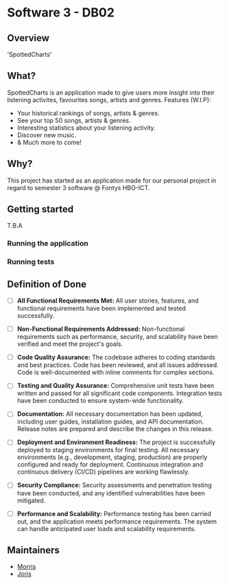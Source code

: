 # Software 3 - DB02

## Overview

'SpottedCharts'

## What?

SpottedCharts is an application made to give users more insight into their listening activites, favourites songs, artists and genres. Features (W.I.P):

- Your historical rankings of songs, artists & genres.
- See your top 50 songs, artists & genres.
- Interesting statistics about your listening activity.
- Discover new music.
- & Much more to come!

## Why?

This project has started as an application made for our personal project in regard to semester 3 software @ Fontys HBO-ICT.

## Getting started

T.B.A

### Running the application

### Running tests

## Definition of Done

- [ ] **All Functional Requirements Met:** All user stories, features, and functional requirements have been implemented and tested successfully.

- [ ] **Non-Functional Requirements Addressed:** Non-functional requirements such as performance, security, and scalability have been verified and meet the project's goals.

- [ ] **Code Quality Assurance:** The codebase adheres to coding standards and best practices. Code has been reviewed, and all issues addressed. Code is well-documented with inline comments for complex sections.

- [ ] **Testing and Quality Assurance:** Comprehensive unit tests have been written and passed for all significant code components. Integration tests have been conducted to ensure system-wide functionality.

- [ ] **Documentation:** All necessary documentation has been updated, including user guides, installation guides, and API documentation. Release notes are prepared and describe the changes in this release.

- [ ] **Deployment and Environment Readiness:** The project is successfully deployed to staging environments for final testing. All necessary environments (e.g., development, staging, production) are properly configured and ready for deployment. Continuous integration and continuous delivery (CI/CD) pipelines are working flawlessly.

- [ ] **Security Compliance:** Security assessments and penetration testing have been conducted, and any identified vulnerabilities have been mitigated.

- [ ] **Performance and Scalability:** Performance testing has been carried out, and the application meets performance requirements. The system can handle anticipated user loads and scalability requirements.

## Maintainers

- [Morris](https://github.com/MorrisHannessen)
- [Joris](https://github.com/theartcher)
